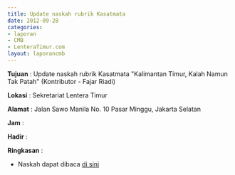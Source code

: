 ```yaml
---
title: Update naskah rubrik Kasatmata
date: 2012-09-28
categories:
- laporan
- CMB
- LenteraTimur.com
layout: laporancmb
---
```


**Tujuan** : Update naskah rubrik Kasatmata "Kalimantan Timur, Kalah Namun Tak Patah" (Kontributor - Fajar Riadi)

**Lokasi** : Sekretariat Lentera Timur 

**Alamat** : Jalan Sawo Manila No. 10 Pasar Minggu, Jakarta Selatan

**Jam** : 

**Hadir** :  


**Ringkasan** : 
* Naskah dapat dibaca [di sini](http://www.lenteratimur.com/2012/09/kalimantan-timur-kalah-namun-tak-patah/)
